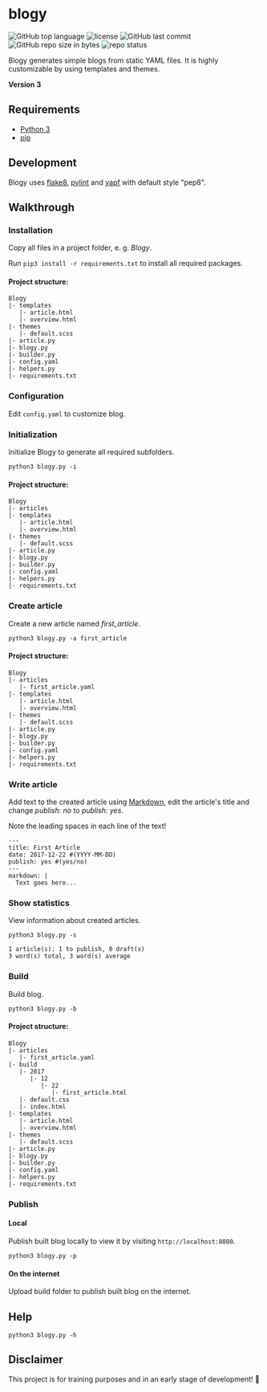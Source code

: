 # blogy

![GitHub top language](https://img.shields.io/github/languages/top/schdav/blogy.svg)
![license](https://img.shields.io/github/license/schdav/blogy.svg)
![GitHub last commit](https://img.shields.io/github/last-commit/schdav/blogy.svg)
![GitHub repo size in bytes](https://img.shields.io/github/repo-size/schdav/blogy.svg)
![repo status](https://img.shields.io/badge/repo%20status-reuploaded-orange.svg)

Blogy generates simple blogs from static YAML files.
It is highly customizable by using templates and themes.

**Version 3**

## Requirements

- [Python 3](https://www.python.org/)
- [pip](https://pip.pypa.io/)

## Development

Blogy uses [flake8](https://pypi.org/project/flake8/), [pylint](https://pypi.org/project/pylint/)
and [yapf](https://github.com/google/yapf) with default style "pep8".

## Walkthrough

### Installation

Copy all files in a project folder, e. g. _Blogy_.

Run `pip3 install -r requirements.txt` to install all required packages.

#### Project structure:

```
Blogy
|- templates
   |- article.html
   |- overview.html
|- themes
   |- default.scss
|- article.py
|- blogy.py
|- builder.py
|- config.yaml
|- helpers.py
|- requirements.txt
```

### Configuration

Edit `config.yaml` to customize blog.

### Initialization

Initialize Blogy to generate all required subfolders.

`python3 blogy.py -i`

#### Project structure:

```
Blogy
|- articles
|- templates
   |- article.html
   |- overview.html
|- themes
   |- default.scss
|- article.py
|- blogy.py
|- builder.py
|- config.yaml
|- helpers.py
|- requirements.txt
```

### Create article

Create a new article named _first_article_.

`python3 blogy.py -a first_article`

#### Project structure:

```
Blogy
|- articles
   |- first_article.yaml
|- templates
   |- article.html
   |- overview.html
|- themes
   |- default.scss
|- article.py
|- blogy.py
|- builder.py
|- config.yaml
|- helpers.py
|- requirements.txt
```

### Write article

Add text to the created article using [Markdown](https://daringfireball.net/projects/markdown/), edit the article's title and change _publish: no_ to _publish: yes_.

Note the leading spaces in each line of the text!

```
---
title: First Article
date: 2017-12-22 #(YYYY-MM-DD)
publish: yes #(yes/no)
---
markdown: |
  Text goes here...
```

### Show statistics

View information about created articles.

`python3 blogy.py -s`

```
1 article(s): 1 to publish, 0 draft(s)
3 word(s) total, 3 word(s) average
```

### Build

Build blog.

`python3 blogy.py -b`

#### Project structure:

```
Blogy
|- articles
   |- first_article.yaml
|- build
   |- 2017
      |- 12
         |- 22
            |- first_article.html
   |- default.css
   |- index.html
|- templates
   |- article.html
   |- overview.html
|- themes
   |- default.scss
|- article.py
|- blogy.py
|- builder.py
|- config.yaml
|- helpers.py
|- requirements.txt
```

### Publish

#### Local

Publish built blog locally to view it by visiting `http://localhost:8080`.

`python3 blogy.py -p`

#### On the internet

Upload build folder to publish built blog on the internet.

## Help

`python3 blogy.py -h`

## Disclaimer

This project is for training purposes and in an early stage of development! :construction:
